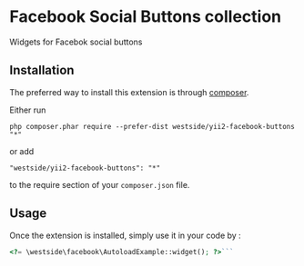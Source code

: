 Facebook Social Buttons collection
==================================
Widgets for Facebok social buttons

Installation
------------

The preferred way to install this extension is through [composer](http://getcomposer.org/download/).

Either run

```
php composer.phar require --prefer-dist westside/yii2-facebook-buttons "*"
```

or add

```
"westside/yii2-facebook-buttons": "*"
```

to the require section of your `composer.json` file.


Usage
-----

Once the extension is installed, simply use it in your code by  :

```php
<?= \westside\facebook\AutoloadExample::widget(); ?>```
